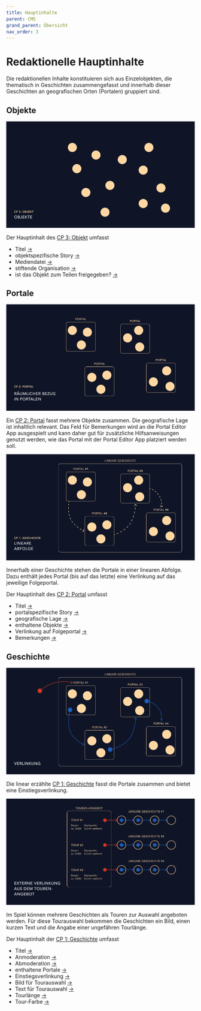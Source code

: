 ```yaml
---
title: Hauptinhalte
parent: CMS
grand_parent: Übersicht
nav_order: 3
---
```


# Redaktionelle Hauptinhalte

Die redaktionellen Inhalte konstituieren sich aus Einzelobjekten, die thematisch in Geschichten zusammengefasst und innerhalb dieser Geschichten an geografischen Orten (Portalen) gruppiert sind.

## Objekte

![Objekte](/img/content-structure-1.png)

Der Hauptinhalt des [CP 3: Objekt](2.2-cms-struktur.html#cp-3-objekt) umfasst

- Titel [&#8594;](https://ekkip.github.io/zwanzig-ar-doc/2.2-cms-struktur.html#titel-text-2)
- objektspezifische Story [&#8594;](https://ekkip.github.io/zwanzig-ar-doc/2.2-cms-struktur.html#objektspezifische-story-textobjekt)
- Mediendatei [&#8594;](https://ekkip.github.io/zwanzig-ar-doc/2.2-cms-struktur.html#media-contentful-media-asset-mult)
- stiftende Organisation [&#8594;](https://ekkip.github.io/zwanzig-ar-doc/2.2-cms-struktur.html#stiftende-organisation-cp-5-institution)
- ist das Objekt zum Teilen freigegeben?  [&#8594;](https://ekkip.github.io/zwanzig-ar-doc/2.2-cms-struktur.html#zum-teilen-freigegeben-janein)

## Portale

![Portale](/img/content-structure-2.png)

Ein [CP 2: Portal](2.2-cms-struktur.html#cp-2-portal) fasst mehrere Objekte zusammen. Die geografische Lage ist inhaltlich relevant. Das Feld für Bemerkungen wird an die Portal Editor App ausgespielt und kann daher gut für zusätzliche Hilfsanweisungen genutzt werden, wie das Portal mit der Portal Editor App platziert werden soll.

![Portalabfolge](/img/content-structure-3.png)

Innerhalb einer Geschichte stehen die Portale in einer linearen Abfolge. Dazu enthält jedes Portal (bis auf das letzte) eine Verlinkung auf das jeweilige Folgeportal.

Der Hauptinhalt des [CP 2: Portal](2.2-cms-struktur.html#cp-2-portal) umfasst

- Titel [&#8594;](https://ekkip.github.io/zwanzig-ar-doc/2.2-cms-struktur.html#titel-text-1)
- portalspezifische Story [&#8594;](https://ekkip.github.io/zwanzig-ar-doc/2.2-cms-struktur.html#portalspezifische-story-textobjekt)
- geografische Lage [&#8594;](https://ekkip.github.io/zwanzig-ar-doc/2.2-cms-struktur.html#standort-gps-location)
- enthaltene Objekte [&#8594;](https://ekkip.github.io/zwanzig-ar-doc/2.2-cms-struktur.html#objekte-cp-3-objekt-mult)
- Verlinkung auf Folgeportal [&#8594;](https://ekkip.github.io/zwanzig-ar-doc/2.2-cms-struktur.html#linkobjekttyp-linkobjekttyp)
- Bemerkungen [&#8594;](https://ekkip.github.io/zwanzig-ar-doc/2.2-cms-struktur.html#bemerkungen-text)

## Geschichte

![Verlinkte Geschichte](/img/content-structure-4.png)

Die linear erzählte [CP 1: Geschichte](2.2-cms-struktur.html#cp-1-geschichte) fasst die Portale zusammen und bietet eine Einstiegsverlinkung.

![Tourangebot](/img/content-structure-8.png)

Im Spiel können mehrere Geschichten als Touren zur Auswahl angeboten werden. Für diese Tourauswahl bekommen die Geschichten ein Bild, einen kurzen Text und die Angabe einer ungefähren Tourlänge.

Der Hauptinhalt der [CP 1: Geschichte](2.2-cms-struktur.html#cp-1-geschichte) umfasst

- Titel [&#8594;](https://ekkip.github.io/zwanzig-ar-doc/2.2-cms-struktur.html#titel-text)
- Anmoderation [&#8594;](https://ekkip.github.io/zwanzig-ar-doc/2.2-cms-struktur.html#anmoderation-textobjekt)
- Abmoderation [&#8594;](https://ekkip.github.io/zwanzig-ar-doc/2.2-cms-struktur.html#abmoderation-textobjekt)
- enthaltene Portale [&#8594;](https://ekkip.github.io/zwanzig-ar-doc/2.2-cms-struktur.html#portale-cp-2-portal-mult)
- Einstiegsverlinkung [&#8594;](https://ekkip.github.io/zwanzig-ar-doc/2.2-cms-struktur.html#einstiegs-linkobjekttyp-linkobjekttyp)
- Bild für Tourauswahl [&#8594;](https://ekkip.github.io/zwanzig-ar-doc/2.2-cms-struktur.html#bild-für-tourauswahl-contentful-media-asset)
- Text für Tourauswahl [&#8594;](https://ekkip.github.io/zwanzig-ar-doc/2.2-cms-struktur.html#text-für-tourauswahl-text)
- Tourlänge [&#8594;](https://ekkip.github.io/zwanzig-ar-doc/2.2-cms-struktur.html#tourlänge-zahl)
- Tour-Farbe [&#8594;](https://ekkip.github.io/zwanzig-ar-doc/2.2-cms-struktur.html#farbe-tour-farbe)

